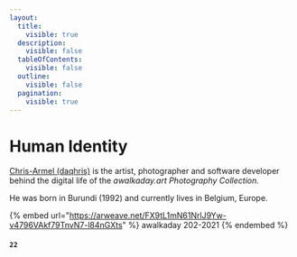 ```yaml
---
layout:
  title:
    visible: true
  description:
    visible: false
  tableOfContents:
    visible: false
  outline:
    visible: false
  pagination:
    visible: true
---
```


# Human Identity

[Chris-Armel (daqhris)](https://daqhris.com/) is the artist, photographer and software developer behind the digital life of the _awalkaday.art Photography Collection._&#x20;

He was born in Burundi (1992) and currently lives in Belgium, Europe.



{% embed url="https://arweave.net/FX9tL1mN61NrlJ9Yw-v4796VAkf79TnvN7-l84nGXts" %}
awalkaday 202-2021
{% endembed %}

#### `22`

